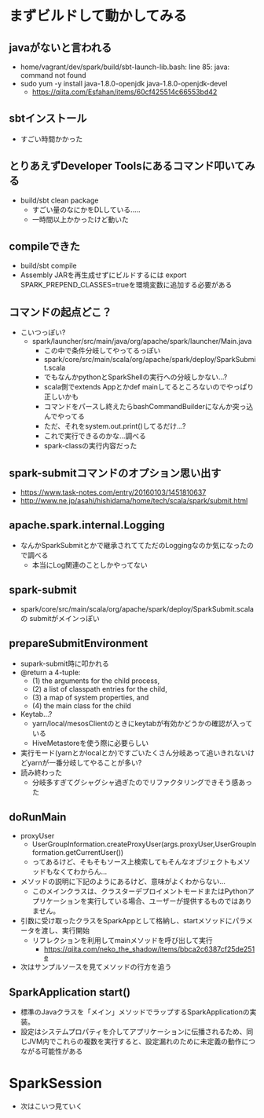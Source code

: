 # まずビルドして動かしてみる
## javaがないと言われる
- home/vagrant/dev/spark/build/sbt-launch-lib.bash: line 85: java: command not found
- sudo yum -y install java-1.8.0-openjdk java-1.8.0-openjdk-devel 
    - https://qiita.com/Esfahan/items/60cf425514c66553bd42
## sbtインストール
- すごい時間かかった

## とりあえずDeveloper Toolsにあるコマンド叩いてみる 
- build/sbt clean package
    - すごい量のなにかをDLしている.....
    - 一時間以上かかったけど動いた

## compileできた
- build/sbt compile
- Assembly JARを再生成せずにビルドするには export SPARK_PREPEND_CLASSES=trueを環境変数に追加する必要がある

## コマンドの起点どこ？
- こいつっぽい?
    - spark/launcher/src/main/java/org/apache/spark/launcher/Main.java
        - この中で条件分岐してやってるっぽい
        - spark/core/src/main/scala/org/apache/spark/deploy/SparkSubmit.scala
        - でもなんかpythonとSparkShellの実行への分岐しかない...?
        - scala側でextends Appとかdef mainしてるところないのでやっぱり正しいかも
        - コマンドをパースし終えたらbashCommandBuilderになんか突っ込んでやってる
        - ただ、それをsystem.out.print()してるだけ...?
        - これで実行できるのかな...調べる
        - spark-classの実行内容だった

## spark-submitコマンドのオプション思い出す
- https://www.task-notes.com/entry/20160103/1451810637
- http://www.ne.jp/asahi/hishidama/home/tech/scala/spark/submit.html

## apache.spark.internal.Logging
- なんかSparkSubmitとかで継承されててただのLoggingなのか気になったので調べる
    - 本当にLog関連のことしかやってない

## spark-submit
- spark/core/src/main/scala/org/apache/spark/deploy/SparkSubmit.scala の submitがメインっぽい

## prepareSubmitEnvironment
- supark-submit時に叩かれる
- @return a 4-tuple:
    - (1) the arguments for the child process,
    - (2) a list of classpath entries for the child,
    - (3) a map of system properties, and
    - (4) the main class for the child
- Keytab...?
    - yarn/local/mesosClientのときにkeytabが有効かどうかの確認が入っている
    - HiveMetastoreを使う際に必要らしい
- 実行モード(yarnとかlocalとか)ですごいたくさん分岐あって追いきれないけどyarnが一番分岐してやることが多い?
- 読み終わった
    - 分岐多すぎてグシャグシャ過ぎたのでリファクタリングできそう感あった

## doRunMain
- proxyUser
    - UserGroupInformation.createProxyUser(args.proxyUser,UserGroupInformation.getCurrentUser())
    - ってあるけど、そもそもソース上検索してもそんなオブジェクトもメソッドもなくてわからん...
- メソッドの説明に下記のようにあるけど、意味がよくわからない...
    - このメインクラスは、クラスターデプロイメントモードまたはPythonアプリケーションを実行している場合、ユーザーが提供するものではありません。
- 引数に受け取ったクラスをSparkAppとして格納し、startメソッドにパラメータを渡し、実行開始
    - リフレクションを利用してmainメソッドを呼び出して実行
        - https://qiita.com/neko_the_shadow/items/bbca2c6387cf25de251e
- 次はサンプルソースを見てメソッドの行方を追う

## SparkApplication start()
- 標準のJavaクラスを「メイン」メソッドでラップするSparkApplicationの実装。
- 設定はシステムプロパティを介してアプリケーションに伝播されるため、同じJVM内でこれらの複数を実行すると、設定漏れのために未定義の動作につながる可能性がある

# SparkSession
- 次はこいつ見ていく
